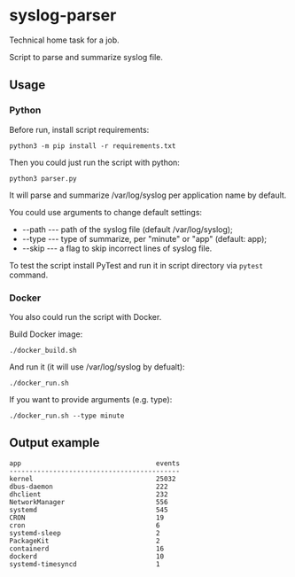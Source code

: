 # syslog-parser

Technical home task for a job.

Script to parse and summarize syslog file.


## Usage

### Python

Before run, install script requirements:

```python3 -m pip install -r requirements.txt```

Then you could just run the script with python:

```python3 parser.py```

It will parse and summarize /var/log/syslog per application name by default.

You could use arguments to change default settings:
* --path --- path of the syslog file (default /var/log/syslog);
* --type --- type of summarize, per "minute" or "app" (default: app);
* --skip --- a flag to skip incorrect lines of syslog file.

To test the script install PyTest and run it in script directory via ```pytest``` command.


### Docker

You also could run the script with Docker.

Build Docker image:

```./docker_build.sh```

And run it (it will use /var/log/syslog by defualt):

```./docker_run.sh```

If you want to provide arguments (e.g. type):

```./docker_run.sh --type minute```


## Output example

```
app                                  events
-------------------------------------------
kernel                               25032
dbus-daemon                          222
dhclient                             232
NetworkManager                       556
systemd                              545
CRON                                 19
cron                                 6
systemd-sleep                        2
PackageKit                           2
containerd                           16
dockerd                              10
systemd-timesyncd                    1
```
